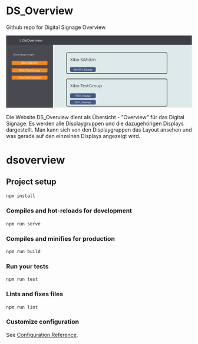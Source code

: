 # DS_Overview
Github repo for Digital Signage Overview

<img src="images/Unbenannt.PNG" width="570" title="hover text"> 


Die Website DS_Overview dient als Übersicht - "Overview" für das Digital Signage. Es werden alle Displaygruppen und die dazugehörigen Displays dargestellt. Man kann sich von den Displaygruppen das Layout ansehen und was gerade auf den einzelnen Displays angezeigt wird.


# dsoverview

## Project setup
```
npm install
```

### Compiles and hot-reloads for development
```
npm run serve
```

### Compiles and minifies for production
```
npm run build
```

### Run your tests
```
npm run test
```

### Lints and fixes files
```
npm run lint
```

### Customize configuration
See [Configuration Reference](https://cli.vuejs.org/config/).
